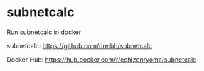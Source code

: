 # subnetcalc

Run subnetcalc in docker

subnetcalc: https://github.com/dreibh/subnetcalc

Docker Hub: https://hub.docker.com/r/echizenryoma/subnetcalc
